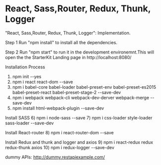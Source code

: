 # React, Sass,Router, Redux, Thunk, Logger
"React, Sass,Router, Redux, Thunk, Logger": Implementation.

Step 1 Run "npm install" to install all the dependencies.

Step 2 Run "npm start" to run it in the development environemnt.This will open the the StarterKit Landing page in http://localhost:8080/

Installation Process

1) npm init --yes
2) npm i react react-dom --save
3) npm i babel-core babel-loader babel-preset-env babel-preset-es2015 babel-preset-react babel-preset-stage-2 --save-dev
4) npm i webpack webpack-cli webpack-dev-derver webpack-merge --save-dev
5) npm install html-webpack-plugin --save-dev


Install SASS
6) npm i node-sass --save
7) npm i css-loader style-loader sass-loader --save-dev


Install React-router
8) npm i react-router-dom --save


Install Redux and thunk and logger and axios
9) npm i react-redux redux redux-thunk axios
10) npm i redux-logger --save-dev


dummy APIs: http://dummy.restapiexample.com/

